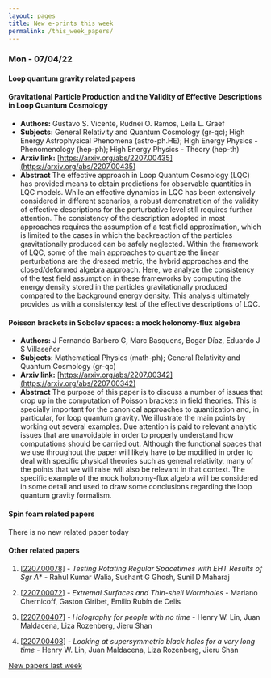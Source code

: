```yaml
---
layout: pages
title: New e-prints this week
permalink: /this_week_papers/
---
```




### Mon - 07/04/22

#### Loop quantum gravity related papers

#### **Gravitational Particle Production and the Validity of Effective  Descriptions in Loop Quantum Cosmology**
 - **Authors:** Gustavo S. Vicente, Rudnei O. Ramos, Leila L. Graef
 - **Subjects:** General Relativity and Quantum Cosmology (gr-qc); High Energy Astrophysical Phenomena (astro-ph.HE); High Energy Physics - Phenomenology (hep-ph); High Energy Physics - Theory (hep-th)
 - **Arxiv link:** [https://arxiv.org/abs/2207.00435](https://arxiv.org/abs/2207.00435)
 - **Abstract**
 The effective approach in Loop Quantum Cosmology (LQC) has provided means to obtain predictions for observable quantities in LQC models. While an effective dynamics in LQC has been extensively considered in different scenarios, a robust demonstration of the validity of effective descriptions for the perturbative level still requires further attention. The consistency of the description adopted in most approaches requires the assumption of a test field approximation, which is limited to the cases in which the backreaction of the particles gravitationally produced can be safely neglected. Within the framework of LQC, some of the main approaches to quantize the linear perturbations are the dressed metric, the hybrid approaches and the closed/deformed algebra approach. Here, we analyze the consistency of the test field assumption in these frameworks by computing the energy density stored in the particles gravitationally produced compared to the background energy density. This analysis ultimately provides us with a consistency test of the effective descriptions of LQC. 

#### **Poisson brackets in Sobolev spaces: a mock holonomy-flux algebra**
 - **Authors:** J Fernando Barbero G, Marc Basquens, Bogar Díaz, Eduardo J S Villaseñor
 - **Subjects:** Mathematical Physics (math-ph); General Relativity and Quantum Cosmology (gr-qc)
 - **Arxiv link:** [https://arxiv.org/abs/2207.00342](https://arxiv.org/abs/2207.00342)
 - **Abstract**
 The purpose of this paper is to discuss a number of issues that crop up in the computation of Poisson brackets in field theories. This is specially important for the canonical approaches to quantization and, in particular, for loop quantum gravity. We illustrate the main points by working out several examples. Due attention is paid to relevant analytic issues that are unavoidable in order to properly understand how computations should be carried out. Although the functional spaces that we use throughout the paper will likely have to be modified in order to deal with specific physical theories such as general relativity, many of the points that we will raise will also be relevant in that context. The specific example of the mock holonomy-flux algebra will be considered in some detail and used to draw some conclusions regarding the loop quantum gravity formalism. 

#### Spin foam related papers

There is no new related paper today 



#### Other related papers

1. [[2207.00078]](https://arxiv.org/abs/2207.00078) - *Testing Rotating Regular Spacetimes with EHT Results of Sgr A** - Rahul Kumar Walia, Sushant G Ghosh, Sunil D Maharaj

1. [[2207.00072]](https://arxiv.org/abs/2207.00072) - *Extremal Surfaces and Thin-shell Wormholes* - Mariano Chernicoff, Gaston Giribet, Emilio Rubín de Celis

1. [[2207.00407]](https://arxiv.org/abs/2207.00407) - *Holography for people with no time* - Henry W. Lin, Juan Maldacena, Liza Rozenberg, Jieru Shan

1. [[2207.00408]](https://arxiv.org/abs/2207.00408) - *Looking at supersymmetric black holes for a very long time* - Henry W. Lin, Juan Maldacena, Liza Rozenberg, Jieru Shan






[New papers last week]({{site.url}}/archived/weekly/pre-prints/2022/07/04/archived_weekly_papers.html)